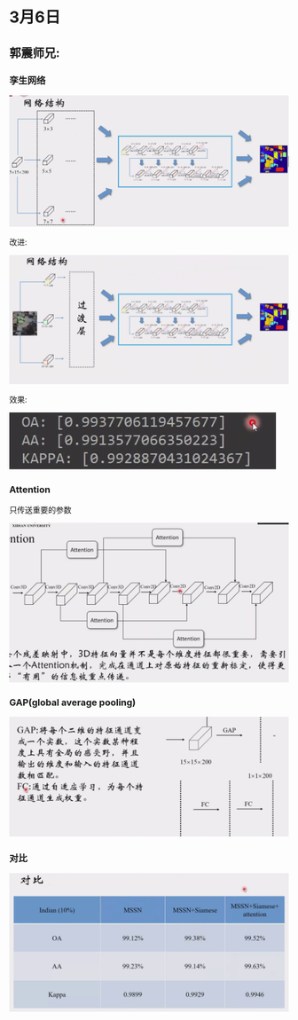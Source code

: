 # 3月6日

## 郭震师兄:

### 孪生网络

![image-20200306195551789](/img/in-post/20_03/image-20200306195551789.png)

改进:

![image-20200306194357655](/img/in-post/20_03/image-20200306194357655.png)

效果:

![image-20200306194632759](/img/in-post/20_03/image-20200306194632759.png)

### Attention

只传送重要的参数

![image-20200306194652441](/img/in-post/20_03/image-20200306194652441.png)



### GAP(global average pooling)

![屏幕快照 2020-03-06 下午7.50.37](/img/in-post/20_03/%E5%B1%8F%E5%B9%95%E5%BF%AB%E7%85%A7%202020-03-06%20%E4%B8%8B%E5%8D%887.50.37.png)

### 对比

![image-20200306195200223](/img/in-post/20_03/image-20200306195200223.png)

